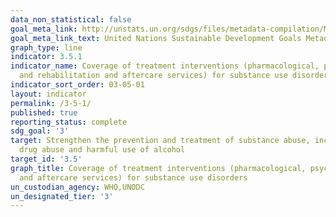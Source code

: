 ```yaml
---
data_non_statistical: false
goal_meta_link: http://unstats.un.org/sdgs/files/metadata-compilation/Metadata-Goal-3.pdf
goal_meta_link_text: United Nations Sustainable Development Goals Metadata (pdf 865kB)
graph_type: line
indicator: 3.5.1
indicator_name: Coverage of treatment interventions (pharmacological, psychosocial
  and rehabilitation and aftercare services) for substance use disorders
indicator_sort_order: 03-05-01
layout: indicator
permalink: /3-5-1/
published: true
reporting_status: complete
sdg_goal: '3'
target: Strengthen the prevention and treatment of substance abuse, including narcotic
  drug abuse and harmful use of alcohol
target_id: '3.5'
graph_title: Coverage of treatment interventions (pharmacological, psychosocial and rehabilitation
  and aftercare services) for substance use disorders
un_custodian_agency: WHO,UNODC
un_designated_tier: '3'
---
```

